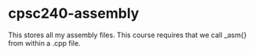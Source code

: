 # cpsc240-assembly
This stores all my assembly files. This course requires that we call _asm{} from within a .cpp file.
